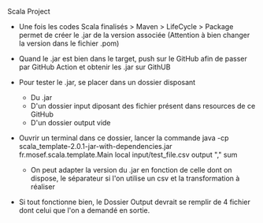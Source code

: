 Scala Project

- Une fois les codes Scala finalisés > Maven > LifeCycle > Package permet de créer le .jar de la version associée (Attention à bien changer la version dans le fichier .pom)

- Quand le .jar est bien dans le target, push sur le GitHub afin de passer par GitHub Action et obtenir les .jar sur GithUB

- Pour tester le .jar, se placer dans un dossier disposant
   - Du .jar
   - D'un dossier input diposant des fichier présent dans resources de ce GitHub
   - D'un dossier output vide

- Ouvrir un terminal dans ce dossier, lancer la commande java -cp scala_template-2.0.1-jar-with-dependencies.jar fr.mosef.scala.template.Main local input/test_file.csv output "," sum
   - On peut adapter la version du .jar en fonction de celle dont on dispose, le séparateur si l'on utilise un csv et la transformation à réaliser
 
- Si tout fonctionne bien, le Dossier Output devrait se remplir de 4 fichier dont celui que l'on a demandé en sortie.
